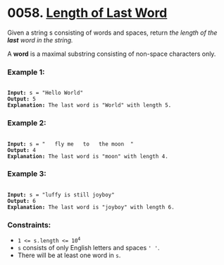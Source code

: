 # 0058. [Length of Last Word](https://leetcode.com/problems/length-of-last-word/description/?envType=study-plan-v2&envId=top-interview-150)

Given a string s consisting of words and spaces, return _the length of the **last** word in the string._

A **word** is a maximal substring consisting of non-space characters only.

### **Example 1:**

<pre><code>
<strong>Input:</strong> s = "Hello World"
<strong>Output:</strong> 5
<strong>Explanation:</strong> The last word is "World" with length 5.
</code></pre>

### **Example 2:**

<pre><code>
<strong>Input:</strong> s = "   fly me   to   the moon  "
<strong>Output:</strong> 4
<strong>Explanation:</strong> The last word is "moon" with length 4.
</code></pre>

### **Example 3:**

<pre><code>
<strong>Input:</strong> s = "luffy is still joyboy"
<strong>Output:</strong> 6
<strong>Explanation:</strong> The last word is "joyboy" with length 6.
</code></pre>

### **Constraints:**

- <code>1 <= s.length <= 10<sup>4</sup></code>
- `s` consists of only English letters and spaces `' '`.
- There will be at least one word in `s`.
